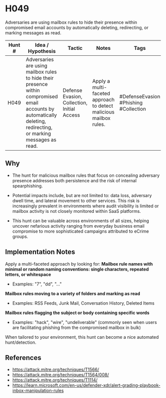 # H049

Adversaries are using mailbox rules to hide their presence within compromised email accounts by automatically deleting, redirecting, or marking messages as read.

| Hunt #       | Idea / Hypothesis          | Tactic    | Notes                             | Tags      | Submitter |
|--------------|----------------------------|-----------|-----------------------------------|-----------|-----------|
|    H049          | Adversaries are using mailbox rules to hide their presence within compromised email accounts by automatically deleting, redirecting, or marking messages as read. | Defense Evasion, Collection, Initial Access  | Apply a multi-faceted approach to detect malicious mailbox rules. | #DefenseEvasion #Phishing #Collection    | Bruce Breuer |

## Why
- The hunt for malicious mailbox rules that focus on concealing adversary presence addresses both persistence and the risk of internal spearphishing.

- Potential impacts include, but are not limited to: data loss, adversary dwell time, and lateral movement to other services. This risk is increasingly prevalent in environments where audit visibility is limited or mailbox activity is not closely monitored within SaaS platforms.

- This hunt can be valuable across environments of all sizes, helping uncover nefarious activity ranging from everyday business email compromise to more sophisticated campaigns attributed to eCrime groups.

## Implementation Notes
Apply a multi-faceted approach by looking for:
**Mailbox rule names with minimal or random naming conventions: single characters, repeated letters, or whitespace**
- Examples: "7", "dd", "..." 

**Mailbox rules moving to a variety of folders and marking as read**
- Examples: RSS Feeds, Junk Mail, Conversation History, Deleted Items

**Mailbox rules flagging the subject or body containing specific words**
- Examples: "hack", "wire", "undeliverable" (commonly seen when users are facilitating phishing from the compromised mailbox in bulk)

When tailored to your environment, this hunt can become a nice automated hunt/detection.

## References
- https://attack.mitre.org/techniques/T1566/ 
- https://attack.mitre.org/techniques/T1564/008/
- https://attack.mitre.org/techniques/T1114/
- https://learn.microsoft.com/en-us/defender-xdr/alert-grading-playbook-inbox-manipulation-rules
